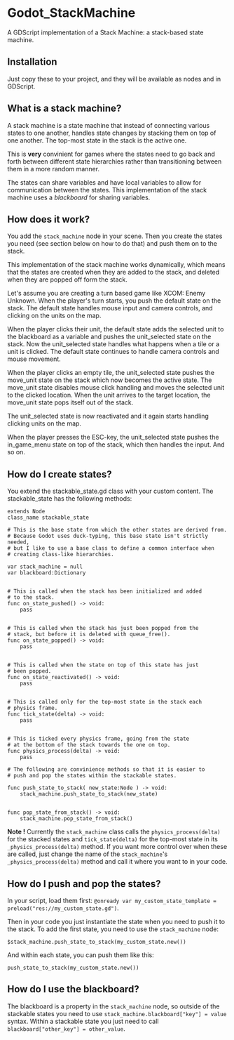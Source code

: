 # Godot_StackMachine
A GDScript implementation of a Stack Machine: a stack-based state machine.

## Installation

Just copy these to your project, and they will be available as nodes and in GDScript.


## What is a stack machine?

A stack machine is a state machine that instead of connecting various states to one another, handles state changes by stacking them on top of one another. The top-most state in the stack is the active one. 

This is **very** convinient for games where the states need to go back and forth between different state hierarchies rather than transitioning between them in a more random manner.

The states can share variables and have local variables to allow for communication between the states. This implementation of the stack machine uses a *blackboard* for sharing variables.


## How does it work?

You add the `stack_machine` node in your scene. Then you create the states you need (see section below on how to do that) and push them on to the stack. 

This implementation of the stack machine works dynamically, which means that the states are created when they are added to the stack, and deleted when they are popped off form the stack.

Let's assume you are creating a turn based game like XCOM: Enemy Unknown. When the player's turn starts, you push the default state on the stack. The default state handles mouse input and camera controls, and clicking on the units on the map.

When the player clicks their unit, the default state adds the selected unit to the blackboard as a variable and pushes the unit_selected state on the stack. Now the unit_selected state handles what happens when a tile or a unit is clicked. The default state continues to handle camera controls and mouse movement.

When the player clicks an empty tile, the unit_selected state pushes the move_unit state on the stack which now becomes the active state. The move_unit state disables mouse click handling and moves the selected unit to the clicked location. When the unit arrives to the target location, the move_unit state pops itself out of the stack. 

The unit_selected state is now reactivated and it again starts handling clicking units on the map.

When the player presses the ESC-key, the unit_selected state pushes the in_game_menu state on top of the stack, which then handles the input. And so on.


## How do I create states?

You extend the stackable_state.gd class with your custom content. The stackable_state has the following methods:

```gdscript
extends Node 
class_name stackable_state

# This is the base state from which the other states are derived from. 
# Because Godot uses duck-typing, this base state isn't strictly needed, 
# but I like to use a base class to define a common interface when
# creating class-like hierarchies.

var stack_machine = null
var blackboard:Dictionary 


# This is called when the stack has been initialized and added
# to the stack.
func on_state_pushed() -> void:
	pass


# This is called when the stack has just been popped from the
# stack, but before it is deleted with queue_free().
func on_state_popped() -> void:
	pass


# This is called when the state on top of this state has just
# been popped.
func on_state_reactivated() -> void:
	pass


# This is called only for the top-most state in the stack each
# physics frame.
func tick_state(delta) -> void:
	pass


# This is ticked every physics frame, going from the state
# at the bottom of the stack towards the one on top.
func physics_process(delta) -> void:
	pass

# The following are convinience methods so that it is easier to 
# push and pop the states within the stackable states.

func push_state_to_stack( new_state:Node ) -> void:
	stack_machine.push_state_to_stack(new_state)


func pop_state_from_stack() -> void:
	stack_machine.pop_state_from_stack()

```

**Note !** Currently the `stack_machine` class calls the `physics_process(delta)` for the stacked states and `tick_state(delta)` for the top-most state in its `_physics_process(delta)` method. If you want more control over when these are called, just change the name of the `stack_machine`'s `_physics_process(delta)` method and call it where you want to in your code.


## How do I push and pop the states? 

In your script, load them first: `@onready var my_custom_state_template = preload("res://my_custom_state.gd")`. 

Then in your code you just instantiate the state when you need to push it to the stack. To add the first state, you need to use the `stack_machine` node:
```gdscript
$stack_machine.push_state_to_stack(my_custom_state.new())
```

And within each state, you can push them like this:
```gdscript
push_state_to_stack(my_custom_state.new())
```

## How do I use the blackboard?

The blackboard is a property in the `stack_machine` node, so outside of the stackable states you need to use `stack_machine.blackboard["key"] = value` syntax. Within a stackable state you just need to call `blackboard["other_key"] = other_value`.


